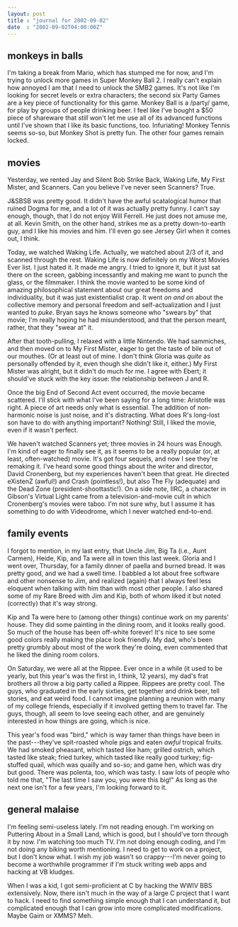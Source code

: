 ```yaml
---
layout: post
title : "journal for 2002-09-02"
date  : "2002-09-02T04:00:00Z"
---
```



## monkeys in balls

I'm taking a break from Mario, which has stumped me for now, and I'm trying to unlock more games in Super Monkey Ball 2.  I really can't explain how annoyed I am that I need to unlock the SMB2 games.  It's not like I'm looking for secret levels or extra characters;  the second six Party Games are a key piece of functionality for this game.  Monkey Ball is a /party/ game, for play by groups of people drinking beer.  I feel like I've bought a $50 piece of shareware that <em>still</em> won't let me use all of its advanced functions until I've shown that I like its basic functions, too.  Infuriating!  Monkey Tennis seems so-so, but Monkey Shot is pretty fun.  The other four games remain locked.

## movies

Yesterday, we rented Jay and Silent Bob Strike Back, Waking Life, My First Mister, and Scanners.  Can you believe I've never seen Scanners?  True.

J&SBSB was pretty good.  It didn't have the awful scatalogical humor that ruined Dogma for me, and a lot of it was actually pretty funny.  I can't say enough, though, that I do not enjoy Will Ferrell.  He just does not amuse me, at all.  Kevin Smith, on the other hand, strikes me as a pretty down-to-earth guy, and I like his movies and him.  I'll even go see Jersey Girl when it comes out, I think.

Today, we watched Waking Life.  Actually, we watched about 2/3 of it, and scanned through the rest.  Waking Life is now definitely on my Worst Movies Ever list.  I just hated it.  It made me angry.  I tried to ignore it, but it just sat there on the screen, gabbing incessantly and making me want to punch the glass, or the filmmaker.  I think the movie wanted to be some kind of amazing philosophical statement about our great freedoms and individuality, but it was just existentialist crap.  It went <em>on and on</em> about the collective memory and personal freedom and self-actualization and I just wanted to <em>puke</em>.  Bryan says he knows someone who "swears by" that movie;  I'm really hoping he had misunderstood, and that the person meant, rather, that they "swear at" it.

After that tooth-pulling, I relaxed with a little Nintendo.  We had sammiches, and then moved on to My First Mister, eager to get the taste of bile out of our mouthes.  (Or at least out of mine.  I don't think Gloria was <em>quite</em> as personally offended by it, even though she didn't like it, either.)  My First Mister was alright, but it didn't do much for me.  I agree with Ebert;  it should've stuck with the key issue: the relationship between J and R.

Once the big End of Second Act event occurred, the movie became scattered. I'll stick with what I've been saying for a long time:  Aristotle was right.  A piece of art needs only what is essential.  The addition of non-harmonic noise is just noise, and it's distracting.  What does R's long-lost son have to do with anything important?  Nothing!  Still, I liked the movie, even if it wasn't perfect.

We haven't watched Scanners yet;  three movies in 24 hours was Enough.  I'm kind of eager to finally see it, as it seems to be a really popular (or, at least, often-watched) movie.  It's got four sequels, and now I see they're remaking it.  I've heard some good things about the writer and director, David Cronenberg, but my experiences haven't been that great.  He directed eXistenZ (awful!) and Crash (pointless!), but also The Fly (adequate) and the Dead Zone (president-shoottastic!).  On a side note, IIRC, a character in Gibson's Virtual Light came from a television-and-movie cult in which Cronenberg's movies were taboo.  I'm not sure why, but I assume it has something to do with Videodrome, which I never watched end-to-end.

## family events

I forgot to mention, in my last entry, that Uncle Jim, Big Ta (i.e., Aunt Carmen), Heide, Kip, and Ta were all in town this last week.  Gloria and I went over, Thursday, for a family dinner of paella and burned bread.  It was pretty good, and we had a swell time.  I babbled a lot about free software and other nonsense to Jim, and realized (again) that I always feel less eloquent when talking with him than with most other people.  I also shared some of my Rare Breed with Jim and Kip, both of whom liked it but noted (correctly) that it's way strong.

Kip and Ta were here to (among other things) continue work on my parents' house.  They did some painting in the dining room, and it looks really good. So much of the house has been off-white forever!  It's nice to see some good colors really making the place look friendly.  My dad, who's been pretty grumbly about most of the work they're doing, even commented that he liked the dining room colors.

On Saturday, we were all at the Rippee.  Ever once in a while (it used to be yearly, but this year's was the first in, I think, 12 years), my dad's frat brothers all throw a big party called a Rippee.  Rippees are pretty cool.  The guys, who graduated in the early sixties, get together and drink beer, tell stories, and eat weird food.  I cannot imagine planning a reunion with many of my college friends, especially if it involved getting them to travel far.  The guys, though, all seem to love seeing each other, and are genuinely interested in how things are going, which is nice.

This year's food was "bird," which is way tamer than things have been in the past---they've spit-roasted whole pigs and eaten <em>awful</em> tropical fruits.  We had smoked pheasant, which tasted like ham; grilled ostrich, which tasted like steak; fried turkey, which tasted like really good turkey; fig-stuffed quail, which was quailly and so-so; and game hen, which was dry but good.  There was polenta, too, which was tasty.  I saw lots of people who told me that, "The last time I saw you, you were this big!"  As long as the next one isn't for a few years, I'm looking forward to it.

## general malaise

I'm feeling semi-useless lately.  I'm not reading enough.  I'm working on Puttering About in a Small Land, which is good, but I should've torn through it by now.  I'm watching too much TV.  I'm not doing enough coding, and I'm not doing any biking worth mentioning.  I need to get to work on a project, but I don't know what.  I wish my job wasn't so crappy---I'm never going to become a worthwhile programmer if I'm stuck writing web apps and hacking at VB kludges.

When I was a kid, I got semi-proficient at C by hacking the WWIV BBS extensively.  Now, there isn't much in the way of a large C project that I want to hack.  I need to find something simple enough that I can understand it, but complicated enough that I can grow into more complicated modifications.  Maybe Gaim or XMMS?  Meh.

